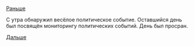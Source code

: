 [Раньше](2018.11.25.md)

С утра обнаружил весёлое политическое событие.
Оставшийся день был посвящён мониторингу политических событий.
День был просран.

[Дальше](2018.11.27.md)